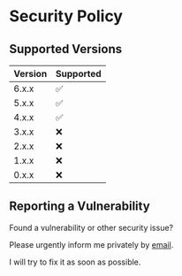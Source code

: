 # Security Policy

## Supported Versions

| Version | Supported          |
| ------- | ------------------ |
| 6.x.x   | :white_check_mark: |
| 5.x.x   | :white_check_mark: |
| 4.x.x   | :white_check_mark: |
| 3.x.x   | :x:                |
| 2.x.x   | :x:                |
| 1.x.x   | :x:                |
| 0.x.x   | :x:                |

## Reporting a Vulnerability

Found a vulnerability or other security issue?

Please urgently inform me privately by
[email](https://github.com/RobinTail/express-zod-api/blob/master/package.json#L111).

I will try to fix it as soon as possible.
